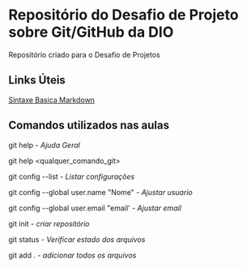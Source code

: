 # Repositório do Desafio de Projeto sobre Git/GitHub da DIO
Repositório criado para o Desafio de Projetos

## Links Úteis 
[Sintaxe Basica Markdown](https://www.markdownguide.org/basic-syntax/)


## Comandos utilizados nas aulas

git help - _Ajuda Geral_

git help <qualquer_comando_git>

git config --list - _Listar configurações_

git config --global user.name "Nome" - _Ajustar usuario_

git config --global user.email "email' - _Ajustar email_

git init - _criar repositório_

git status - _Verificar estado dos arquivos_

git add . - _adicionar todos os arquivos_
